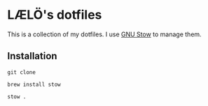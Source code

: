 # LÆLÖ's dotfiles

This is a collection of my dotfiles. I use [GNU Stow](https://www.gnu.org/software/stow/) to manage them.

## Installation

``` git clone ```

```brew install stow ```

```stow .```


